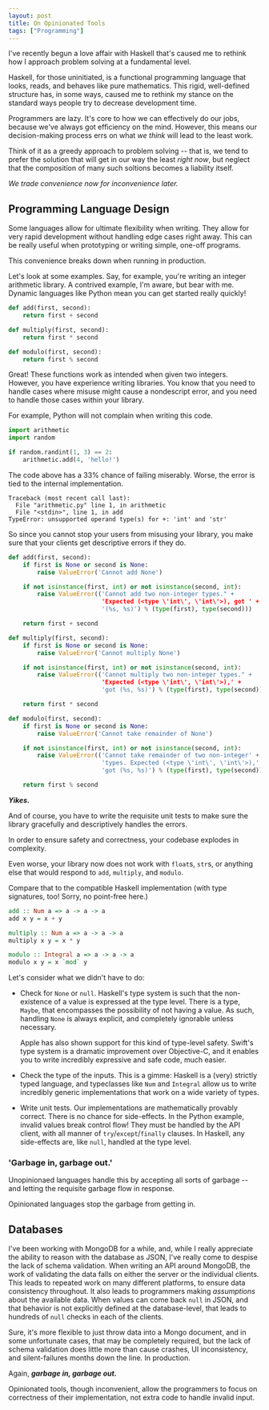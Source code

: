 ```yaml
---
layout: post
title: On Opinionated Tools
tags: ["Programming"]
---
```


I've recently begun a love affair with Haskell that's caused me to rethink
how I approach problem solving at a fundamental level.

Haskell, for those uninitiated, is a functional programming language that
looks, reads, and behaves like pure mathematics. This rigid, well-defined
structure has, in some ways, caused me to rethink my stance on the standard
ways people try to decrease development time.

Programmers are lazy. It's core to how we can effectively do our jobs,
because we've always got efficiency on the mind. However, this means our
decision-making process errs on what *we think* will lead to the least
work.

Think of it as a greedy approach to problem solving -- that is, we tend
to prefer the solution that will get in our way the least *right now*,
but neglect that the composition of many such soltions becomes a liability
itself.

*We trade convenience now for inconvenience later.*

## Programming Language Design

Some languages allow for ultimate flexibility when writing. They allow for
very rapid development without handling edge cases right away. This can be
really useful when prototyping or writing simple, one-off programs.

This convenience breaks down when running in production.

Let's look at some examples. Say, for example, you're writing an integer
arithmetic library. A contrived example, I'm aware, but bear with me.
Dynamic languages like Python mean you can get started really quickly!

```python
def add(first, second):
    return first + second

def multiply(first, second):
    return first * second

def modulo(first, second):
    return first % second
```

Great! These functions work as intended when given two integers. However,
you have experience writing libraries. You know that you need to handle
cases where misuse might cause a nondescript error, and you need to handle
those cases within your library.

For example, Python will not complain when writing this code.

```python
import arithmetic
import random

if random.randint(1, 3) == 2:
    arithmetic.add(4, 'hello!')
```

The code above has a 33% chance of failing miserably. Worse, the error
is tied to the internal implementation.

```
Traceback (most recent call last):
  File "arithmetic.py" line 1, in arithmetic
  File "<stdin>", line 1, in add
TypeError: unsupported operand type(s) for +: 'int' and 'str'
```

So since you cannot stop your users from misusing your library,
you make sure that your clients get descriptive errors if they do.

```python
def add(first, second):
    if first is None or second is None:
        raise ValueError('Cannot add None')

    if not isinstance(first, int) or not isinstance(second, int):
        raise ValueError(('Cannot add two non-integer types." +
                          'Expected (<type \'int\', \'int\'>), got ' +
                          '(%s, %s)') % (type(first), type(second)))

    return first + second

def multiply(first, second):
    if first is None or second is None:
        raise ValueError('Cannot multiply None')

    if not isinstance(first, int) or not isinstance(second, int):
        raise ValueError(('Cannot multiply two non-integer types." +
                          'Expected (<type \'int\', \'int\'>),' +
                          'got (%s, %s)') % (type(first), type(second)))

    return first * second

def modulo(first, second):
    if first is None or second is None:
        raise ValueError('Cannot take remainder of None')

    if not isinstance(first, int) or not isinstance(second, int):
        raise ValueError(('Cannot take remainder of two non-integer' +
                          'types. Expected (<type \'int\', \'int\'>),' +
                          'got (%s, %s)') % (type(first), type(second))))

    return first % second
```


***Yikes.***

And of course, you have to write the requisite unit tests to make sure
the library gracefully and descriptively handles the errors.

In order to ensure safety and correctness, your codebase explodes in
complexity.

Even worse, your library now does not work with `float`s, `str`s, or
anything else that would respond to `add`, `multiply`, and `modulo`.

Compare that to the compatible Haskell implementation (with type
signatures, too! Sorry, no point-free here.)

```haskell
add :: Num a => a -> a -> a
add x y = x + y

multiply :: Num a => a -> a -> a
multiply x y = x * y

modulo :: Integral a => a -> a -> a
modulo x y = x `mod` y
```

Let's consider what we didn't have to do:

* Check for `None` or `null`.
    Haskell's type system is such that the non-existence of a value
    is expressed at the type level. There is a type, `Maybe`, that
    encompasses the possibility of not having a value. As such, handling
    `None` is always explicit, and completely ignorable unless necessary.

    Apple has also shown support for this kind of type-level safety.
    Swift's type system is a dramatic improvement over Objective-C, and
    it enables you to write incredibly expressive and safe code, much
    easier.

* Check the type of the inputs.
    This is a gimme: Haskell is a (very) strictly typed language, and
    typeclasses like `Num` and `Integral` allow us to write incredibly
    generic implementations that work on a wide variety of types.

* Write unit tests.
    Our implementations are mathematically provably correct. There is no
    chance for side-effects. In the Python example, invalid values break
    control flow! They must be handled by the API client, with all manner
    of `try`/`except`/`finally` clauses. In Haskell, any side-effects are,
    like `null`, handled at the type level.

### 'Garbage in, garbage out.'

Unopinionaed languages handle this by accepting all sorts of garbage --
and letting the requisite garbage flow in response.

Opinionated languages stop the garbage from getting in.

## Databases

I've been working with MongoDB for a while, and, while I really appreciate
the ability to reason with the database as JSON, I've really come to
despise the lack of schema validation. When writing an API around MongoDB,
the work of validating the data falls on either the server or the
individual clients. This leads to repeated work on many different
platforms, to ensure data consistency throughout. It also leads to
programmers making *assumptions* about the available data. When values
can come back `null` in JSON, and that behavior is not explicitly defined
at the database-level, that leads to hundreds of `null` checks in each of
the clients.

Sure, it's more flexible to just throw data into a Mongo document, and in
some unfortunate cases, that may be completely required, but the lack of
schema validation does little more than cause crashes, UI inconsistency,
and silent-failures months down the line. In production.

Again, ***garbage in, garbage out.***

Opinionated tools, though inconvenient, allow the programmers to focus on
correctness of their implementation, not extra code to handle invalid
input.
